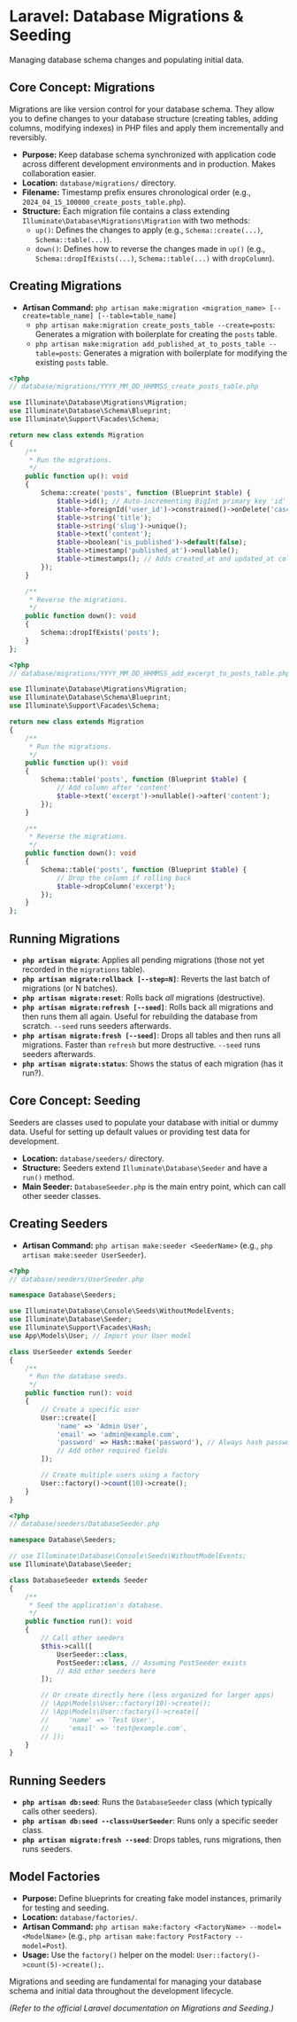 # Laravel: Database Migrations & Seeding

Managing database schema changes and populating initial data.

## Core Concept: Migrations

Migrations are like version control for your database schema. They allow you to define changes to your database structure (creating tables, adding columns, modifying indexes) in PHP files and apply them incrementally and reversibly.

*   **Purpose:** Keep database schema synchronized with application code across different development environments and in production. Makes collaboration easier.
*   **Location:** `database/migrations/` directory.
*   **Filename:** Timestamp prefix ensures chronological order (e.g., `2024_04_15_100000_create_posts_table.php`).
*   **Structure:** Each migration file contains a class extending `Illuminate\Database\Migrations\Migration` with two methods:
    *   `up()`: Defines the changes to apply (e.g., `Schema::create(...)`, `Schema::table(...)`).
    *   `down()`: Defines how to reverse the changes made in `up()` (e.g., `Schema::dropIfExists(...)`, `Schema::table(...)` with `dropColumn`).

## Creating Migrations

*   **Artisan Command:** `php artisan make:migration <migration_name> [--create=table_name] [--table=table_name]`
    *   `php artisan make:migration create_posts_table --create=posts`: Generates a migration with boilerplate for creating the `posts` table.
    *   `php artisan make:migration add_published_at_to_posts_table --table=posts`: Generates a migration with boilerplate for modifying the existing `posts` table.

```php
<?php
// database/migrations/YYYY_MM_DD_HHMMSS_create_posts_table.php

use Illuminate\Database\Migrations\Migration;
use Illuminate\Database\Schema\Blueprint;
use Illuminate\Support\Facades\Schema;

return new class extends Migration
{
    /**
     * Run the migrations.
     */
    public function up(): void
    {
        Schema::create('posts', function (Blueprint $table) {
            $table->id(); // Auto-incrementing BigInt primary key 'id'
            $table->foreignId('user_id')->constrained()->onDelete('cascade'); // Foreign key to users table
            $table->string('title');
            $table->string('slug')->unique();
            $table->text('content');
            $table->boolean('is_published')->default(false);
            $table->timestamp('published_at')->nullable();
            $table->timestamps(); // Adds created_at and updated_at columns
        });
    }

    /**
     * Reverse the migrations.
     */
    public function down(): void
    {
        Schema::dropIfExists('posts');
    }
};
```

```php
<?php
// database/migrations/YYYY_MM_DD_HHMMSS_add_excerpt_to_posts_table.php

use Illuminate\Database\Migrations\Migration;
use Illuminate\Database\Schema\Blueprint;
use Illuminate\Support\Facades\Schema;

return new class extends Migration
{
    /**
     * Run the migrations.
     */
    public function up(): void
    {
        Schema::table('posts', function (Blueprint $table) {
            // Add column after 'content'
            $table->text('excerpt')->nullable()->after('content');
        });
    }

    /**
     * Reverse the migrations.
     */
    public function down(): void
    {
        Schema::table('posts', function (Blueprint $table) {
            // Drop the column if rolling back
            $table->dropColumn('excerpt');
        });
    }
};
```

## Running Migrations

*   **`php artisan migrate`**: Applies all pending migrations (those not yet recorded in the `migrations` table).
*   **`php artisan migrate:rollback [--step=N]`**: Reverts the last batch of migrations (or N batches).
*   **`php artisan migrate:reset`**: Rolls back *all* migrations (destructive).
*   **`php artisan migrate:refresh [--seed]`**: Rolls back all migrations and then runs them all again. Useful for rebuilding the database from scratch. `--seed` runs seeders afterwards.
*   **`php artisan migrate:fresh [--seed]`**: Drops all tables and then runs all migrations. Faster than `refresh` but more destructive. `--seed` runs seeders afterwards.
*   **`php artisan migrate:status`**: Shows the status of each migration (has it run?).

## Core Concept: Seeding

Seeders are classes used to populate your database with initial or dummy data. Useful for setting up default values or providing test data for development.

*   **Location:** `database/seeders/` directory.
*   **Structure:** Seeders extend `Illuminate\Database\Seeder` and have a `run()` method.
*   **Main Seeder:** `DatabaseSeeder.php` is the main entry point, which can call other seeder classes.

## Creating Seeders

*   **Artisan Command:** `php artisan make:seeder <SeederName>` (e.g., `php artisan make:seeder UserSeeder`).

```php
<?php
// database/seeders/UserSeeder.php

namespace Database\Seeders;

use Illuminate\Database\Console\Seeds\WithoutModelEvents;
use Illuminate\Database\Seeder;
use Illuminate\Support\Facades\Hash;
use App\Models\User; // Import your User model

class UserSeeder extends Seeder
{
    /**
     * Run the database seeds.
     */
    public function run(): void
    {
        // Create a specific user
        User::create([
            'name' => 'Admin User',
            'email' => 'admin@example.com',
            'password' => Hash::make('password'), // Always hash passwords
            // Add other required fields
        ]);

        // Create multiple users using a factory
        User::factory()->count(10)->create();
    }
}
```

```php
<?php
// database/seeders/DatabaseSeeder.php

namespace Database\Seeders;

// use Illuminate\Database\Console\Seeds\WithoutModelEvents;
use Illuminate\Database\Seeder;

class DatabaseSeeder extends Seeder
{
    /**
     * Seed the application's database.
     */
    public function run(): void
    {
        // Call other seeders
        $this->call([
            UserSeeder::class,
            PostSeeder::class, // Assuming PostSeeder exists
            // Add other seeders here
        ]);

        // Or create directly here (less organized for larger apps)
        // \App\Models\User::factory(10)->create();
        // \App\Models\User::factory()->create([
        //     'name' => 'Test User',
        //     'email' => 'test@example.com',
        // ]);
    }
}
```

## Running Seeders

*   **`php artisan db:seed`**: Runs the `DatabaseSeeder` class (which typically calls other seeders).
*   **`php artisan db:seed --class=UserSeeder`**: Runs only a specific seeder class.
*   **`php artisan migrate:fresh --seed`**: Drops tables, runs migrations, then runs seeders.

## Model Factories

*   **Purpose:** Define blueprints for creating fake model instances, primarily for testing and seeding.
*   **Location:** `database/factories/`.
*   **Artisan Command:** `php artisan make:factory <FactoryName> --model=<ModelName>` (e.g., `php artisan make:factory PostFactory --model=Post`).
*   **Usage:** Use the `factory()` helper on the model: `User::factory()->count(5)->create();`.

Migrations and seeding are fundamental for managing your database schema and initial data throughout the development lifecycle.

*(Refer to the official Laravel documentation on Migrations and Seeding.)*